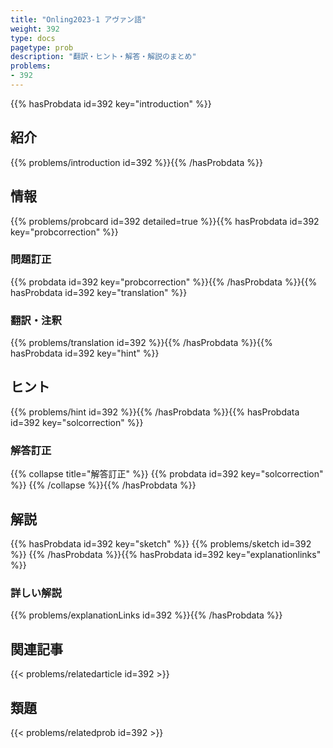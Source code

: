 ```yaml
---
title: "Onling2023-1 アヴァン語"
weight: 392
type: docs
pagetype: prob
description: "翻訳・ヒント・解答・解説のまとめ"
problems: 
- 392
---
```


{{% hasProbdata id=392 key="introduction" %}}

## 紹介

{{% problems/introduction id=392 %}}{{% /hasProbdata %}}

## 情報

{{% problems/probcard id=392 detailed=true %}}{{% hasProbdata id=392 key="probcorrection" %}}

### 問題訂正

{{% probdata id=392 key="probcorrection" %}}{{% /hasProbdata %}}{{% hasProbdata id=392 key="translation" %}}

### 翻訳・注釈

{{% problems/translation id=392 %}}{{% /hasProbdata %}}{{% hasProbdata id=392 key="hint" %}}

## ヒント

{{% problems/hint id=392 %}}{{% /hasProbdata %}}{{% hasProbdata id=392 key="solcorrection" %}}

### 解答訂正

{{% collapse title="解答訂正" %}}
{{% probdata id=392 key="solcorrection" %}}
{{% /collapse %}}{{% /hasProbdata %}}

## 解説

{{% hasProbdata id=392 key="sketch" %}}
{{% problems/sketch id=392 %}}
{{% /hasProbdata %}}{{% hasProbdata id=392 key="explanationlinks" %}}

### 詳しい解説

{{% problems/explanationLinks id=392 %}}{{% /hasProbdata %}}

## 関連記事

{{< problems/relatedarticle id=392 >}}

## 類題

{{< problems/relatedprob id=392 >}}
